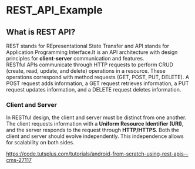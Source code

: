 # REST_API_Example

## What is REST API?
REST stands for REpresentational State Transfer and API stands for Application Programming Interface.It is an API architecture with design principles for **client-server** communication and features.  
RESTful APIs communicate through HTTP requests to perform CRUD (create, read, update, and delete) operations in a resource. These operations correspond with method requests (GET, POST, PUT, DELETE). A POST request adds information, a GET request retrieves information, a PUT request updates information, and a DELETE request deletes information.

### Client and Server
In RESTful design, the client and server must be distinct from one another. The client requests information with a **Uniform Resource Identifier (URI)**, and the server responds to the request through **HTTP/HTTPS**. Both the client and server should evolve independently. This independence allows for scalability on both sides.  


https://code.tutsplus.com/tutorials/android-from-scratch-using-rest-apis--cms-27117

